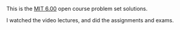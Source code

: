 This is the [MIT 6.00][1] open course problem set solutions.

I watched the video lectures, and did the assignments and exams.

[1]: http://ocw.mit.edu/courses/electrical-engineering-and-computer-science/6-00-introduction-to-computer-science-and-programming-fall-2008/index.htm
